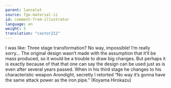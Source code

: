 ```yaml
---
parent: lancelot
source: fgo-material-ii
id: comment-from-illustrator
language: en
weight: 5
translation: "castor212"
---
```


I was like: Three stage transformation? No way, impossible! I’m really sorry… The original design wasn’t made with the assumption that it’ll be mass produced, so it would be a trouble to draw big changes. But perhaps it is exactly because of that that one can say the design can be used just as is even after several years passed. When in his third stage he changes to his characteristic weapon Arondight, secretly I retorted “No way it’s gonna have the same attack power as the iron pipe.” (Koyama Hirokazu)
